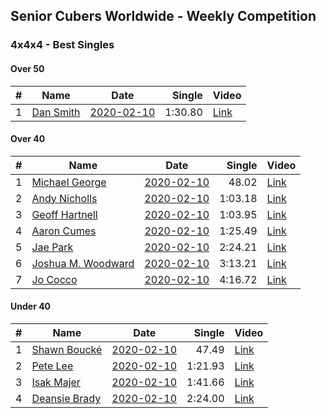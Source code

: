 ## Senior Cubers Worldwide - Weekly Competition
### 4x4x4 - Best Singles

#### Over 50

| # | Name | Date | Single | Video |
| :--: | -- | :--: | --: | -- |
| 1 |[Dan Smith](../persons/dan_smith.md) |[2020-02-10](2020-02-10.md) |1:30.80 | [Link](https://www.facebook.com/groups/1604105099735401/permalink/2137188879760351/) |

#### Over 40

| # | Name | Date | Single | Video |
| :--: | -- | :--: | --: | -- |
| 1 |[Michael George](../persons/michael_george.md) |[2020-02-10](2020-02-10.md) |48.02 | [Link](https://www.facebook.com/michael.george.545/videos/10212920017115516/) |
| 2 |[Andy Nicholls](../persons/andy_nicholls.md) |[2020-02-10](2020-02-10.md) |1:03.18 | [Link](https://www.facebook.com/groups/1604105099735401/permalink/2134916213320951/) |
| 3 |[Geoff Hartnell](../persons/geoff_hartnell.md) |[2020-02-10](2020-02-10.md) |1:03.95 | [Link](https://www.facebook.com/groups/1604105099735401/permalink/2139252612887311/) |
| 4 |[Aaron Cumes](../persons/aaron_cumes.md) |[2020-02-10](2020-02-10.md) |1:25.49 | [Link](https://www.facebook.com/groups/1604105099735401/permalink/2133725683440004/) |
| 5 |[Jae Park](../persons/jae_park.md) |[2020-02-10](2020-02-10.md) |2:24.21 | [Link](https://www.facebook.com/groups/1604105099735401/permalink/2135447743267798/) |
| 6 |[Joshua M. Woodward](../persons/joshua_m._woodward.md) |[2020-02-10](2020-02-10.md) |3:13.21 | [Link](https://www.facebook.com/joshua.m.woodward.9/videos/10157599917355342/) |
| 7 |[Jo Cocco](../persons/jo_cocco.md) |[2020-02-10](2020-02-10.md) |4:16.72 | [Link](https://www.facebook.com/JoCocco/videos/10156812603372109/) |

#### Under 40

| # | Name | Date | Single | Video |
| :--: | -- | :--: | --: | -- |
| 1 |[Shawn Boucké](../persons/shawn_boucke.md) |[2020-02-10](2020-02-10.md) |47.49 | [Link](https://www.facebook.com/groups/1604105099735401/permalink/2134991299980109/) |
| 2 |[Pete Lee](../persons/pete_lee.md) |[2020-02-10](2020-02-10.md) |1:21.93 | [Link](https://www.facebook.com/pete.lee.9003/videos/2505517469558727/) |
| 3 |[Isak Majer](../persons/isak_majer.md) |[2020-02-10](2020-02-10.md) |1:41.66 | [Link](https://www.facebook.com/groups/1604105099735401/permalink/2139081646237741/) |
| 4 |[Deansie Brady](../persons/deansie_brady.md) |[2020-02-10](2020-02-10.md) |2:24.00 | [Link](https://www.facebook.com/groups/1604105099735401/permalink/2139163042896268/) |

